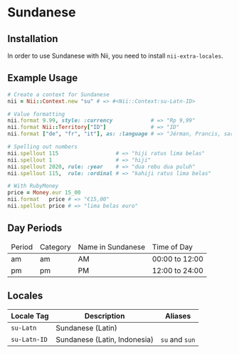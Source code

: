<!-- This file has been generated. Source: languages/_template.md.erb -->

# Sundanese

## Installation

In order to use Sundanese with Nii, you need to install `nii-extra-locales`.

## Example Usage

``` ruby
# Create a context for Sundanese
nii = Nii::Context.new "su" # => #<Nii::Context:su-Latn-ID>

# Value formatting
nii.format 9.99, style: :currency            # => "Rp 9,99"
nii.format Nii::Territory["ID"]              # => "ID"
nii.format ["de", "fr", "it"], as: :language # => "Jérman, Prancis, sareng Italia"

# Spelling out numbers
nii.spellout 115                  # => "hiji ratus lima belas"
nii.spellout 1                    # => "hiji"
nii.spellout 2020, rule: :year    # => "dua rebu dua puluh"
nii.spellout 115,  rule: :ordinal # => "kahiji ratus lima belas"

# With RubyMoney
price = Money.eur 15_00
nii.format   price # => "€15,00"
nii.spellout price # => "lima belas euro"
```

## Day Periods


<table>
  <thead>
    <tr>
      <td>Period</td>
      <td>Category</td>
      <td>Name in Sundanese</td>
      <td>Time of Day</td>
    </tr>
  </thead>
  <tbody>
    <tr>
      <td>am</td>
      <td>am</td>
      <td>AM</td>
      <td>00:00 to 12:00</td>
    </tr>
    <tr>
      <td>pm</td>
      <td>pm</td>
      <td>PM</td>
      <td>12:00 to 24:00</td>
    </tr>
  </tbody>
</table>



## Locales

<table>
  <thead>
    <tr>
      <th>Locale Tag</th>
      <th>Description</th>
      <th>Aliases</th>
    </tr>
  </thead>
  <tbody>
    <tr>
      <td><code>su-Latn</code></td>
      <td>Sundanese (Latin)</td>
      <td></td>
    </tr>
    <tr>
      <td><code>su-Latn-ID</code></td>
      <td>Sundanese (Latin, Indonesia)</td>
      <td><code>su</code> and <code>sun</code></td>
    </tr>
  </tbody>
</table>

